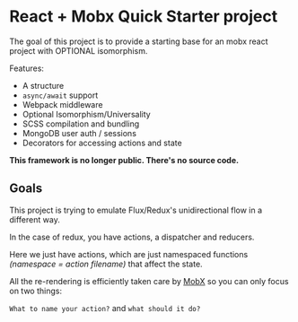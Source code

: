 # React + Mobx Quick Starter project

The goal of this project is to provide a starting base for an mobx react project with OPTIONAL isomorphism.

Features:
+ A structure
+ `async/await` support
+ Webpack middleware
+ Optional Isomorphism/Universality
+ SCSS compilation and bundling
+ MongoDB user auth / sessions
+ Decorators for accessing actions and state

**This framework is no longer public. There's no source code.**


## Goals

This project is trying to emulate Flux/Redux's unidirectional flow in a different way.

In the case of redux, you have actions, a dispatcher and reducers.

Here we just have actions, which are just namespaced functions _(namespace = action filename)_ that affect the state.

All the re-rendering is efficiently taken care by [MobX](https://github.com/mobxjs/mobx) so you can only focus on two things:

`What to name your action?` and `what should it do?`
